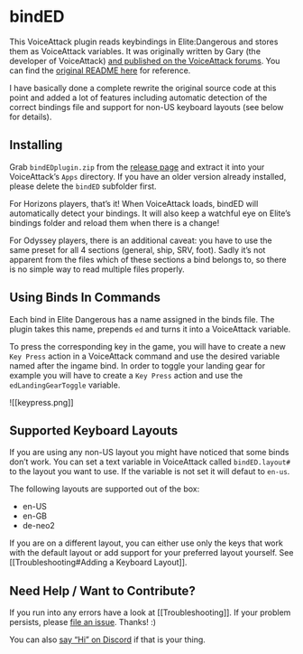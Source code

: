 ﻿# bindED

This VoiceAttack plugin reads keybindings in Elite:Dangerous and stores them as
VoiceAttack variables. It was originally written by Gary (the developer of
VoiceAttack) [and published on the VoiceAttack
forums](https://forum.voiceattack.com/smf/index.php?topic=564.0). You can find
the [original README here](ReadMe.txt) for reference.

I have basically done a complete rewrite the original source code at this point
and added a lot of features including automatic detection of the correct
bindings file and support for non-US keyboard layouts (see below for details).

## Installing

Grab `bindEDplugin.zip` from the [release
page](https://github.com/alterNERDtive/bindED/releases/latest) and extract it
into your VoiceAttack’s `Apps` directory. If you have an older version already
installed, please delete the `bindED` subfolder first.

For Horizons players, that’s it! When VoiceAttack loads, bindED will
automatically detect your bindings. It will also keep a watchful eye on Elite’s
bindings folder and reload them when there is a change!

For Odyssey players, there is an additional caveat: you have to use the same
preset for all 4 sections (general, ship, SRV, foot). Sadly it’s not apparent
from the files which of these sections a bind belongs to, so there is no simple
way to read multiple files properly.

## Using Binds In Commands

Each bind in Elite Dangerous has a name assigned in the binds file. The plugin
takes this name, prepends `ed` and turns it into a VoiceAttack variable.

To press the corresponding key in the game, you will have to create a new
`Key Press` action in a VoiceAttack command and use the desired variable named
after the ingame bind. In order to toggle your landing gear for example you will
have to create a `Key Press` action and use the `edLandingGearToggle` variable.

![[keypress.png]]

## Supported Keyboard Layouts

If you are using any non-US layout you might have noticed that some binds don’t
work. You can set a text variable in VoiceAttack called `bindED.layout#` to the
layout you want to use. If the variable is not set it will defaut to `en-us`.

The following layouts are supported out of the box:

* en-US
* en-GB
* de-neo2

If you are on a different layout, you can either use only the keys that work
with the default layout or add support for your preferred layout yourself. See
[[Troubleshooting#Adding a Keyboard Layout]].

## Need Help / Want to Contribute?

If you run into any errors have a look at [[Troubleshooting]]. If your problem
persists, please [file an
issue](https://github.com/alterNERDtive/bindED/issues/new). Thanks! :)

You can also [say “Hi” on Discord](https://discord.gg/YeXh2s5UC6) if that is
your thing.
